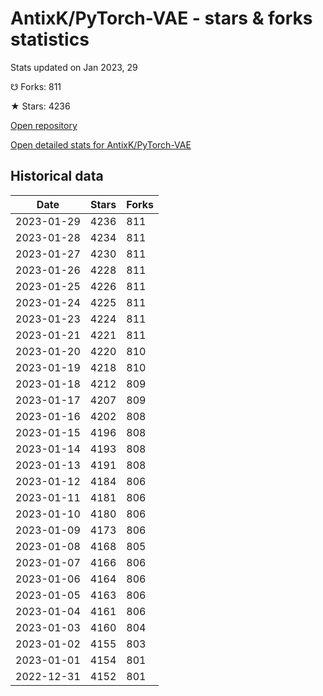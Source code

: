 # AntixK/PyTorch-VAE - stars & forks statistics

Stats updated on Jan 2023, 29

☋ Forks: 811

★ Stars: 4236

[Open repository](https://github.com/AntixK/PyTorch-VAE)

[Open detailed stats for AntixK/PyTorch-VAE](https://reviewgithub.com/rep/AntixK/PyTorch-VAE)

## Historical data
| Date | Stars | Forks |
|------|-------|-------|
| 2023-01-29 | 4236 | 811 | 
| 2023-01-28 | 4234 | 811 | 
| 2023-01-27 | 4230 | 811 | 
| 2023-01-26 | 4228 | 811 | 
| 2023-01-25 | 4226 | 811 | 
| 2023-01-24 | 4225 | 811 | 
| 2023-01-23 | 4224 | 811 | 
| 2023-01-21 | 4221 | 811 | 
| 2023-01-20 | 4220 | 810 | 
| 2023-01-19 | 4218 | 810 | 
| 2023-01-18 | 4212 | 809 | 
| 2023-01-17 | 4207 | 809 | 
| 2023-01-16 | 4202 | 808 | 
| 2023-01-15 | 4196 | 808 | 
| 2023-01-14 | 4193 | 808 | 
| 2023-01-13 | 4191 | 808 | 
| 2023-01-12 | 4184 | 806 | 
| 2023-01-11 | 4181 | 806 | 
| 2023-01-10 | 4180 | 806 | 
| 2023-01-09 | 4173 | 806 | 
| 2023-01-08 | 4168 | 805 | 
| 2023-01-07 | 4166 | 806 | 
| 2023-01-06 | 4164 | 806 | 
| 2023-01-05 | 4163 | 806 | 
| 2023-01-04 | 4161 | 806 | 
| 2023-01-03 | 4160 | 804 | 
| 2023-01-02 | 4155 | 803 | 
| 2023-01-01 | 4154 | 801 | 
| 2022-12-31 | 4152 | 801 | 

